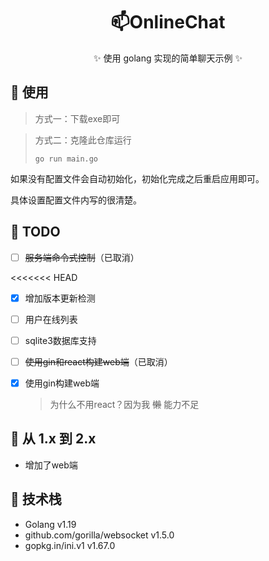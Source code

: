 <div align="center">

# 📫OnlineChat
✨ 使用 golang 实现的简单聊天示例 ✨

</div>


## 🎈 使用

> 方式一：下载exe即可

> 方式二：克隆此仓库运行
>
> ```shell
> go run main.go
> ```

如果没有配置文件会自动初始化，初始化完成之后重启应用即可。

具体设置配置文件内写的很清楚。

## 📝 TODO

- [ ] ~~服务端命令式控制~~（已取消）

<<<<<<< HEAD
- [x] 增加版本更新检测

- [ ] 用户在线列表

- [ ] sqlite3数据库支持

- [ ] ~~使用gin和react构建web端~~（已取消）

- [x] 使用gin构建web端

  > 为什么不用react？因为我 ~~懒~~ 能力不足

## 🚀 从 1.x 到 2.x

- 增加了web端

## 🎡 技术栈

- Golang v1.19
- github.com/gorilla/websocket v1.5.0
- gopkg.in/ini.v1 v1.67.0
